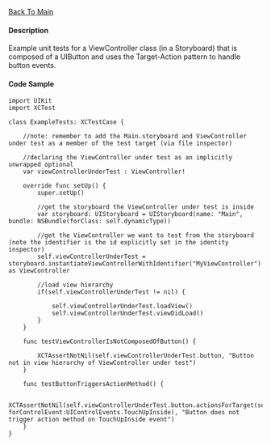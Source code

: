 [Back To Main](https://github.com/ccabanero/ios-unit-testing-patterns)

#### Description
Example unit tests for a ViewController class (in a Storyboard) that is composed of a UIButton and uses the Target-Action pattern to handle button events.

#### Code Sample
	import UIKit
	import XCTest
	
	class ExampleTests: XCTestCase {
	
	    //note: remember to add the Main.storyboard and ViewController under test as a member of the test target (via file inspector)
	    
	    //declaring the ViewController under test as an implicitly unwrapped optional
	    var viewControllerUnderTest : ViewController!
	    
	    override func setUp() {
	        super.setUp()
	        
	        //get the storyboard the ViewController under test is inside
	        var storyboard: UIStoryboard = UIStoryboard(name: "Main", bundle: NSBundle(forClass: self.dynamicType))
	        
	        //get the ViewController we want to test from the storyboard (note the identifier is the id explicitly set in the identity inspector)
	        self.viewControllerUnderTest = storyboard.instantiateViewControllerWithIdentifier("MyViewController") as ViewController
	        
	        //load view hierarchy
	        if(self.viewControllerUnderTest != nil) {
	            
	            self.viewControllerUnderTest.loadView()
	            self.viewControllerUnderTest.viewDidLoad()
	        }
	    }
	    
	    func testViewControllerIsNotComposedOfButton() {
	        
	        XCTAssertNotNil(self.viewControllerUnderTest.button, "Button not in view hierarchy of ViewController under test")
	    }
	    
	    func testButtonTriggersActionMethod() {
	        
	        XCTAssertNotNil(self.viewControllerUnderTest.button.actionsForTarget(self.viewControllerUnderTest, forControlEvent:UIControlEvents.TouchUpInside), "Button does not trigger action method on TouchUpInside event")
	    }
	}